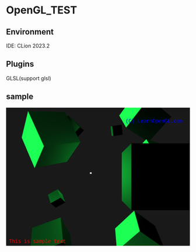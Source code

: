 # OpenGL_TEST
## Environment
IDE: CLion 2023.2
## Plugins
GLSL(support glsl)
## sample
![shaderIntroduce.png](../../img/doc/shaderIntroduce.png)